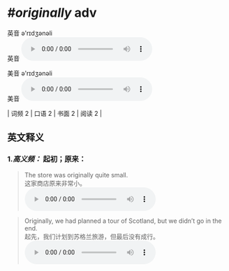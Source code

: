 # ***\#originally*** adv
英音 ə'rɪdʒənəli  
英音
<audio src="./media/originally-B.aac" controls="controls"></audio>

美音 ə'rɪdʒənəli  
美音
<audio src="./media/originally.aac" controls="controls"></audio>



| 词频 2 | 口语 2 | 书面 2 | 阅读 2 |  

英文释义
---
### 1.*高义频：* **起初；原来：**  

 > The store was originally quite small.  
 > 这家商店原来非常小。    
<audio src="./media/originally-1.aac" controls="controls"></audio>

 > Originally, we had planned a tour of Scotland, but we didn’t go in the end.  
 > 起先，我们计划到苏格兰旅游，但最后没有成行。    
<audio src="./media/originally-2.aac" controls="controls"></audio>


